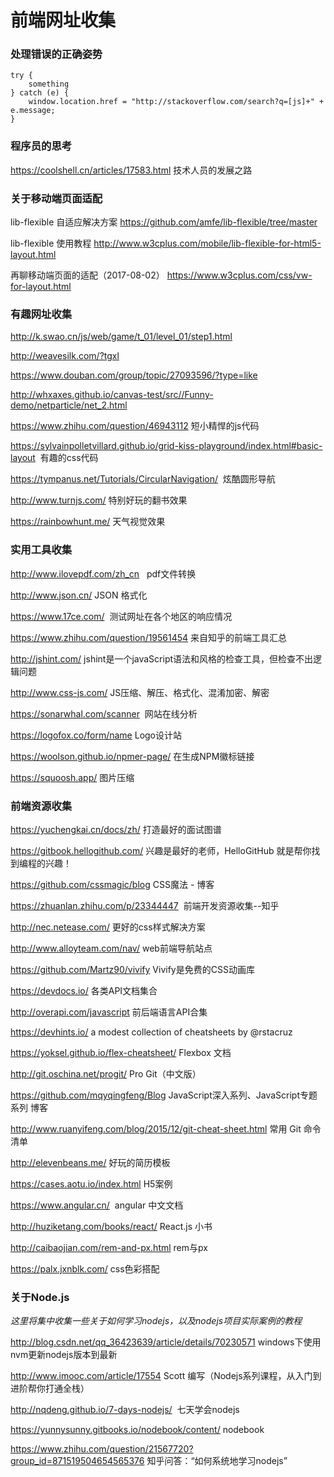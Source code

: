 前端网址收集
==========

### 处理错误的正确姿势

```
try {
    something
} catch (e) {
	window.location.href = "http://stackoverflow.com/search?q=[js]+" + e.message;
}
```

### 程序员的思考

https://coolshell.cn/articles/17583.html  技术人员的发展之路

### 关于移动端页面适配

lib-flexible 自适应解决方案 https://github.com/amfe/lib-flexible/tree/master

lib-flexible 使用教程 http://www.w3cplus.com/mobile/lib-flexible-for-html5-layout.html

再聊移动端页面的适配（2017-08-02） https://www.w3cplus.com/css/vw-for-layout.html


### 有趣网址收集

http://k.swao.cn/js/web/game/t_01/level_01/step1.html

http://weavesilk.com/?tgxl

https://www.douban.com/group/topic/27093596/?type=like

http://whxaxes.github.io/canvas-test/src//Funny-demo/netparticle/net_2.html

https://www.zhihu.com/question/46943112 短小精悍的js代码

https://sylvainpolletvillard.github.io/grid-kiss-playground/index.html#basic-layout  有趣的css代码

https://tympanus.net/Tutorials/CircularNavigation/  炫酷圆形导航

http://www.turnjs.com/  特别好玩的翻书效果

https://rainbowhunt.me/  天气视觉效果

### 实用工具收集

http://www.ilovepdf.com/zh_cn   pdf文件转换

http://www.json.cn/  JSON 格式化

https://www.17ce.com/  测试网址在各个地区的响应情况

https://www.zhihu.com/question/19561454 来自知乎的前端工具汇总

http://jshint.com/ jshint是一个javaScript语法和风格的检查工具，但检查不出逻辑问题

http://www.css-js.com/ JS压缩、解压、格式化、混淆加密、解密

https://sonarwhal.com/scanner  网站在线分析

https://logofox.co/form/name  Logo设计站

https://woolson.github.io/npmer-page/ 在生成NPM徽标链接

https://squoosh.app/  图片压缩

### 前端资源收集

https://yuchengkai.cn/docs/zh/ 打造最好的面试图谱

https://gitbook.hellogithub.com/  兴趣是最好的老师，HelloGitHub 就是帮你找到编程的兴趣！

https://github.com/cssmagic/blog  CSS魔法 - 博客

https://zhuanlan.zhihu.com/p/23344447  前端开发资源收集--知乎

http://nec.netease.com/ 更好的css样式解决方案

http://www.alloyteam.com/nav/  web前端导航站点

https://github.com/Martz90/vivify Vivify是免费的CSS动画库

https://devdocs.io/ 各类API文档集合

http://overapi.com/javascript 前后端语言API合集

https://devhints.io/ a modest collection of cheatsheets by @rstacruz

https://yoksel.github.io/flex-cheatsheet/ Flexbox 文档

http://git.oschina.net/progit/ Pro Git（中文版）

https://github.com/mqyqingfeng/Blog  JavaScript深入系列、JavaScript专题系列 博客

http://www.ruanyifeng.com/blog/2015/12/git-cheat-sheet.html 常用 Git 命令清单

http://elevenbeans.me/  好玩的简历模板

https://cases.aotu.io/index.html H5案例
 
https://www.angular.cn/  angular 中文文档

http://huziketang.com/books/react/  React.js 小书

http://caibaojian.com/rem-and-px.html  rem与px

https://palx.jxnblk.com/ css色彩搭配

### 关于Node.js

*这里将集中收集一些关于如何学习nodejs，以及nodejs项目实际案例的教程*

http://blog.csdn.net/qq_36423639/article/details/70230571 windows下使用nvm更新nodejs版本到最新

http://www.imooc.com/article/17554 Scott 编写（Nodejs系列课程，从入门到进阶帮你打通全栈）

http://nqdeng.github.io/7-days-nodejs/  七天学会nodejs

https://yunnysunny.gitbooks.io/nodebook/content/ nodebook

https://www.zhihu.com/question/21567720?group_id=871519504654565376 知乎问答：“如何系统地学习nodejs”
